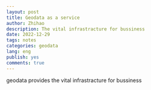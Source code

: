 ```yaml
---
layout: post
title: Geodata as a service
author: Zhihao
description: The vital infrastracture for bussiness
date: 2022-12-29
tags: notes
categories: geodata
lang: eng
publish: yes
comments: true
---
```



geodata provides the vital infrastracture for bussiness